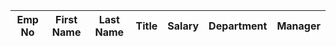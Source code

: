 | Emp No | First Name | Last Name | Title | Salary | Department | Manager |
| --- | --- | --- | --- | --- | --- | --- |
